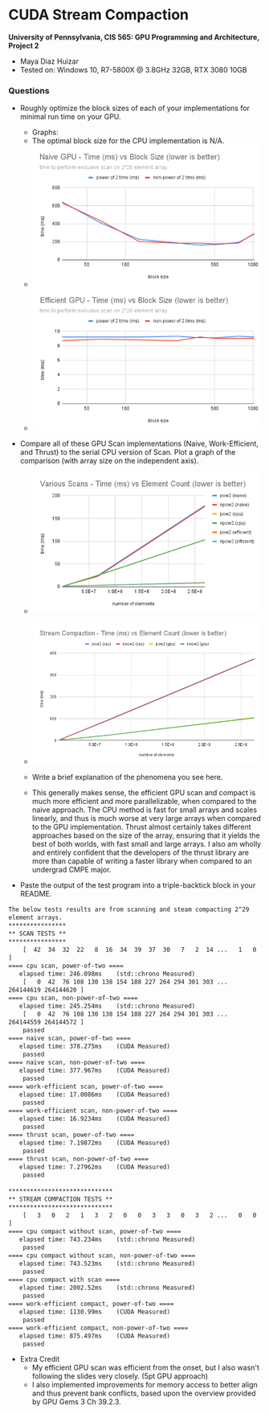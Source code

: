 CUDA Stream Compaction
======================

**University of Pennsylvania, CIS 565: GPU Programming and Architecture, Project 2**

* Maya Diaz Huizar
* Tested on: Windows 10, R7-5800X @ 3.8GHz 32GB, RTX 3080 10GB 

### Questions
* Roughly optimize the block sizes of each of your implementations for minimal
  run time on your GPU.
  * Graphs:
  * The optimal block size for the CPU implementation is N/A.
  * ![image](<img/Naive GPU - Time (ms) vs Block Size (lower is better).png>)
  * ![image](<img/Efficient GPU - Time (ms) vs Block Size (lower is better).png>)

* Compare all of these GPU Scan implementations (Naive, Work-Efficient, and Thrust) to the serial CPU version of Scan. Plot a graph of the comparison (with array size on the independent axis).
  * ![image](<img/Various Scans - Time (ms) vs Element Count (lower is better).png>)
  * ![image](<img/Stream Compaction - Time (ms) vs Element Count (lower is better).png>)

  * Write a brief explanation of the phenomena you see here.
   * This generally makes sense, the efficient GPU scan and compact is much more efficient and more parallelizable, when compared to the naive approach. The CPU method is fast for small arrays and scales linearly, and thus is much worse at very large arrays when compared to the GPU implementation. Thrust almost certainly takes different approaches based on the size of the array, ensuring that it yields the best of both worlds, with fast small and large arrays. I also am wholly and entirely confident that the developers of the thrust library are more than capable of writing a faster library when compared to an undergrad CMPE major.
* Paste the output of the test program into a triple-backtick block in your README.
```
The below tests results are from scanning and steam compacting 2^29 element arrays.
****************
** SCAN TESTS **
****************
    [  42  34  32  22   8  16  34  39  37  30   7   2  14 ...   1   0 ]
==== cpu scan, power-of-two ====
   elapsed time: 246.098ms    (std::chrono Measured)
    [   0  42  76 108 130 138 154 188 227 264 294 301 303 ... 264144619 264144620 ]
==== cpu scan, non-power-of-two ====
   elapsed time: 245.254ms    (std::chrono Measured)
    [   0  42  76 108 130 138 154 188 227 264 294 301 303 ... 264144559 264144572 ]
    passed
==== naive scan, power-of-two ====
   elapsed time: 378.275ms    (CUDA Measured)
    passed
==== naive scan, non-power-of-two ====
   elapsed time: 377.967ms    (CUDA Measured)
    passed
==== work-efficient scan, power-of-two ====
   elapsed time: 17.0086ms    (CUDA Measured)
    passed
==== work-efficient scan, non-power-of-two ====
   elapsed time: 16.9234ms    (CUDA Measured)
    passed
==== thrust scan, power-of-two ====
   elapsed time: 7.19872ms    (CUDA Measured)
    passed
==== thrust scan, non-power-of-two ====
   elapsed time: 7.27962ms    (CUDA Measured)
    passed

*****************************
** STREAM COMPACTION TESTS **
*****************************
    [   3   0   2   1   3   2   0   0   3   3   0   3   2 ...   0   0 ]
==== cpu compact without scan, power-of-two ====
   elapsed time: 743.234ms    (std::chrono Measured)
    passed
==== cpu compact without scan, non-power-of-two ====
   elapsed time: 743.523ms    (std::chrono Measured)
    passed
==== cpu compact with scan ====
   elapsed time: 2002.52ms    (std::chrono Measured)
    passed
==== work-efficient compact, power-of-two ====
   elapsed time: 1130.99ms    (CUDA Measured)
    passed
==== work-efficient compact, non-power-of-two ====
   elapsed time: 875.497ms    (CUDA Measured)
    passed
```

* Extra Credit
  * My efficient GPU scan was efficient from the onset, but I also wasn't following the slides very closely. (5pt GPU approach)
  * I also implemented improvements for memory access to better align and thus prevent bank conflicts, based upon the overview provided by GPU Gems 3 Ch 39.2.3.
